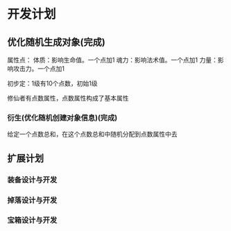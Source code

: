 # 开发计划

## 优化随机生成对象(完成)

属性点：
体质：影响生命值。一个点加1
魂力：影响法术值。一个点加1
力量：影响攻击力。一个点加1

初步定：1级有10个点数，初始1级

修仙者有点数属性，点数属性构成了基本属性

### 衍生(优化随机创建对象信息)(完成)

给定一个点数总和，在这个点数总和中随机分配到点数属性中去


## 扩展计划

### 装备设计与开发

### 掉落设计与开发

### 宝箱设计与开发
